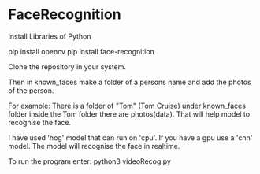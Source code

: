 # FaceRecognition

Install Libraries of Python

pip install opencv
pip install face-recognition




Clone the repository in your system.

Then in known_faces make a folder of a persons name and add the photos of the person.

For example: There is a folder of "Tom" (Tom Cruise) under known_faces folder inside the Tom folder there are photos(data).
That will help model to recognise the face.

I have used 'hog' model that can run on 'cpu'. If you have a gpu use a 'cnn' model.
The model will recognise the face in realtime.


To run the program enter: python3 videoRecog.py
